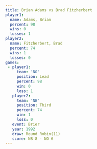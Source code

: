```yaml
---
title: Brian Adams vs Brad Fitzherbert
player1:                 
  name: Adams, Brian     
  percent: 98            
  wins: 0                
  losses: 1              
player2:                 
  name: Fitzherbert, Brad
  percent: 74            
  wins: 1                
  losses: 0              
games:
 - player1:        
     team: 'NO'    
     position: Lead
     percent: 98   
     win: 0        
     loss: 1       
   player2:         
     team: 'NB'     
     position: Third
     percent: 74    
     win: 1         
     loss: 0        
   event: Brier         
   year: 1992           
   draw: Round Robin(11)
   score: NB 8 - NO 6   
---
```

